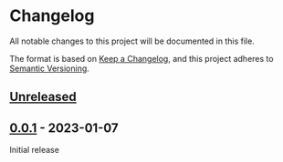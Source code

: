 # Changelog

All notable changes to this project will be documented in this file.

The format is based on [Keep a Changelog](https://keepachangelog.com/en/1.0.0/), and this project adheres to [Semantic Versioning](https://semver.org/spec/v2.0.0.html).

## [Unreleased]

## [0.0.1] - 2023-01-07

Initial release

[unreleased]: https://github.com/gadomski/pgstac-rs/compare/v0.0.1...HEAD
[0.0.1]: https://github.com/gadomski/pgstac-rs/tree/v0.0.1
